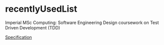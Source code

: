 # recentlyUsedList
Imperial MSc Computing: Software Engineering Design coursework on Test Driven Development (TDD)

[Specification](specification.pdf)
